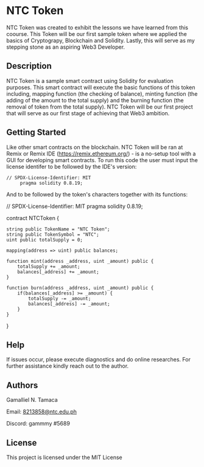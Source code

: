 # NTC Token

NTC Token was created to exhibit the lessons we have learned from this coourse. This Token will be our first sample token where we applied the basics of Cryptograpy, Blockchain and Solidity. Lastly, this will serve as my stepping stone as an aspiring Web3 Developer.

## Description

NTC Token is a sample smart contract using Solidity for evaluation purposes. This smart contract will execute the basic functions of this token including, mapping function (the checking of balance), minting function (the adding of the amount to the total supply) and the burning function (the removal of token from the total supply). NTC Token will be our first project that will serve as our first stage of achieving that Web3 ambition.

## Getting Started

Like other smart contracts on the blockchain. NTC Token will be ran at Remix or Remix IDE (https://remix.ethereum.org/) - is a no-setup tool with a GUI for developing smart contracts. To run this code the user must input the license identifer to be followed by the IDE's version:

    // SPDX-License-Identifier: MIT
         pragma solidity 0.8.19;
         
And to be followed by the token's characters together with its functions:

// SPDX-License-Identifier: MIT
pragma solidity 0.8.19;

contract NTCToken {
    
    string public TokenName = "NTC Token";
    string public TokenSymbol = "NTC";
    uint public totalSupply = 0;
    
    mapping(address => uint) public balances;

    function mint(address _address, uint _amount) public {
        totalSupply += _amount;
        balances[_address] += _amount;
    }

    function burn(address _address, uint _amount) public {
        if(balances[_address] >= _amount) {
            totalSupply -= _amount;
            balances[_address] -= _amount;
        }
    }
}
## Help

If issues occur, please execute diagnostics and do online researches. For further assistance kindly reach out to the author.



## Authors

Gamalliel N. Tamaca

Email: 8213858@ntc.edu.ph

Discord: gammmy #5689

## License

This project is licensed under the MIT License
